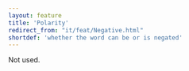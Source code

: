 ```yaml
---
layout: feature
title: 'Polarity'
redirect_from: "it/feat/Negative.html"
shortdef: 'whether the word can be or is negated'
---
```


Not used.
<!-- Interlanguage links updated Út zář 29 20:23:11 CEST 2020 -->
